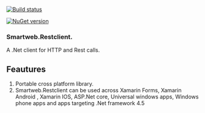 
[![Build status](https://ci.appveyor.com/api/projects/status/hh1v1w1q15hbaeii?svg=true)](https://ci.appveyor.com/project/PradeepLoganathan/restclient)

[![NuGet version](https://badge.fury.io/nu/SmartWeb.RestClient.svg)](https://badge.fury.io/nu/SmartWeb.RestClient)

### Smartweb.Restclient.

A .Net client for HTTP and Rest calls.

## Feautures

1. Portable cross platform library.
2. Smartweb.Restclient can be used across Xamarin Forms, Xamarin Android , Xamarin IOS, ASP.Net core,  Universal windows apps, Windows phone apps and apps targeting .Net framework 4.5
